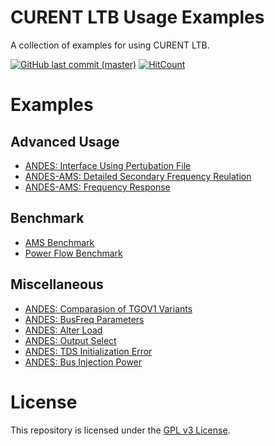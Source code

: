 # CURENT LTB Usage Examples

A collection of examples for using CURENT LTB.

[![GitHub last commit (master)](https://img.shields.io/github/last-commit/CURENT/demo/master?label=last%20commit%20to%20master)](https://github.com/CURENT/demo/commits/master/)
[![HitCount](https://hits.dwyl.com/CURENT/demo.svg)](https://hits.dwyl.com/CURENT/demo)

# Examples

## Advanced Usage

- [ANDES: Interface Using Pertubation File](./demo/interface_andes/interface_andes.ipynb)
- [ANDES-AMS: Detailed Secondary Frequency Reulation](https://ltb.readthedocs.io/projects/ams/en/stable/_examples/demo/demo_AGC.html)
- [ANDES-AMS: Frequency Response](./demo/freq_regulation/freq_response.ipynb)

## Benchmark

- [AMS Benchmark](./demo/ams_benchmark/plot/bench_plot.ipynb)
- [Power Flow Benchmark](demo/pflow_benchmark/bench_pflow.ipynb)

## Miscellaneous

- [ANDES: Comparasion of TGOV1 Variants](./demo/TGOV1/TGOV1_variants.ipynb)
- [ANDES: BusFreq Parameters](./demo/misc/busfreq.ipynb)
- [ANDES: Alter Load](./demo/misc/alter_load.ipynb)
- [ANDES: Output Select](./demo/misc/output_select/output_select.ipynb)
- [ANDES: TDS Initialization Error](./demo/misc/andes_tds_init.ipynb)
- [ANDES: Bus Injection Power](./demo/misc/andes_bus_injection.ipynb)

# License

This repository is licensed under the [GPL v3 License](./LICENSE).
